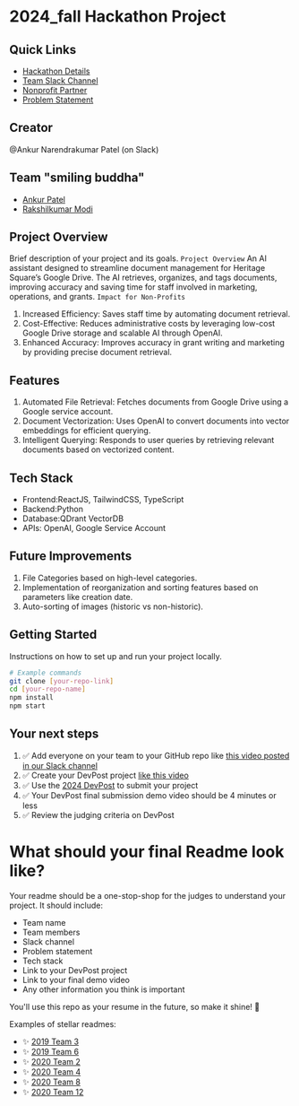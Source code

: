 
# 2024_fall Hackathon Project

## Quick Links
- [Hackathon Details](https://www.ohack.dev/hack/2024_fall)
- [Team Slack Channel](https://opportunity-hack.slack.com/app_redirect?channel=smiling_buddha)
- [Nonprofit Partner](https://ohack.dev/nonprofit/QFPGmii2GmDPYrv5tjHA)
- [Problem Statement](https://ohack.dev/project/Ti4BEIpXMsrPWvrE8WC8)

## Creator
@Ankur Narendrakumar Patel (on Slack)

## Team "smiling buddha"
- [Ankur Patel](https://github.com/ankur106)
- [Rakshilkumar Modi](https://github.com/rhmodi)

## Project Overview
Brief description of your project and its goals.
`Project Overview` An AI assistant designed to streamline document management for Heritage Square’s Google Drive. The AI retrieves, organizes, and tags documents, improving accuracy and saving time for staff involved in marketing, operations, and grants.
`Impact for Non-Profits`
1. Increased Efficiency: Saves staff time by automating document retrieval.
2. Cost-Effective: Reduces administrative costs by leveraging low-cost Google Drive storage and scalable AI through OpenAI.
3. Enhanced Accuracy: Improves accuracy in grant writing and marketing by providing precise document retrieval.

## Features
1. Automated File Retrieval: Fetches documents from Google Drive using a Google service account.
2. Document Vectorization: Uses OpenAI to convert documents into vector embeddings for efficient querying.
3. Intelligent Querying: Responds to user queries by retrieving relevant documents based on vectorized content.



## Tech Stack
- Frontend:ReactJS, TailwindCSS, TypeScript
- Backend:Python
- Database:QDrant VectorDB
- APIs: OpenAI, Google Service Account

## Future Improvements
1. File Categories based on high-level categories.
2. Implementation of reorganization and sorting features based on parameters like creation date.
3. Auto-sorting of images (historic vs non-historic).


## Getting Started
Instructions on how to set up and run your project locally.

```bash
# Example commands
git clone [your-repo-link]
cd [your-repo-name]
npm install
npm start
```


## Your next steps
1. ✅ Add everyone on your team to your GitHub repo like [this video posted in our Slack channel](https://opportunity-hack.slack.com/archives/C1Q6YHXQU/p1605657678139600)
2. ✅ Create your DevPost project [like this video](https://youtu.be/vCa7QFFthfU?si=bzMQ91d8j3ZkOD03)
3. ✅ Use the [2024 DevPost](https://opportunity-hack-2024-arizona.devpost.com) to submit your project
4. ✅ Your DevPost final submission demo video should be 4 minutes or less
5. ✅ Review the judging criteria on DevPost

# What should your final Readme look like?
Your readme should be a one-stop-shop for the judges to understand your project. It should include:
- Team name
- Team members
- Slack channel
- Problem statement
- Tech stack
- Link to your DevPost project
- Link to your final demo video
- Any other information you think is important

You'll use this repo as your resume in the future, so make it shine! 🌟

Examples of stellar readmes:
- ✨ [2019 Team 3](https://github.com/2019-Arizona-Opportunity-Hack/Team-3)
- ✨ [2019 Team 6](https://github.com/2019-Arizona-Opportunity-Hack/Team-6)
- ✨ [2020 Team 2](https://github.com/2020-opportunity-hack/Team-02)
- ✨ [2020 Team 4](https://github.com/2020-opportunity-hack/Team-04)
- ✨ [2020 Team 8](https://github.com/2020-opportunity-hack/Team-08)
- ✨ [2020 Team 12](https://github.com/2020-opportunity-hack/Team-12)
